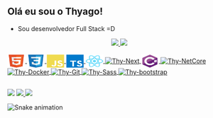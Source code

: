 ## Olá eu sou o Thyago!
- Sou desenvolvedor Full Stack =D



<div align="center">
  <a href="https://github.com/SrBlink">
  <img height="180em" src="https://github-readme-stats.vercel.app/api?username=SrBlink&show_icons=true&theme=dracula&include_all_commits=true&count_private=true"/>
  <img height="180em" src="https://github-readme-stats.vercel.app/api/top-langs/?username=SrBlink&layout=compact&langs_count=7&theme=dracula"/>
</div>
<br>
<div style="display: inline_block">
  <img align="center" alt="Thy-HTML" height="30" width="40" src="https://raw.githubusercontent.com/devicons/devicon/master/icons/html5/html5-original.svg">
  <img align="center" alt="Thy-CSS" height="30" width="40" src="https://raw.githubusercontent.com/devicons/devicon/master/icons/css3/css3-original.svg">
  <img align="center" alt="Thy-Js" height="30" width="40" src="https://raw.githubusercontent.com/devicons/devicon/master/icons/javascript/javascript-plain.svg">
  <img align="center" alt="Thy-Ts" height="30" width="40" src="https://raw.githubusercontent.com/devicons/devicon/master/icons/typescript/typescript-plain.svg">
  
  <img align="center" alt="Thy-React" height="30" width="40" src="https://raw.githubusercontent.com/devicons/devicon/master/icons/react/react-original.svg">
  <img align="center" alt="Thy-Next" height="30" width="40" src="https://cdn.jsdelivr.net/gh/devicons/devicon/icons/nextjs/nextjs-original-wordmark.svg" />
  
  
  <img align="center" alt="Thy-Csharp" height="30" width="40" src="https://raw.githubusercontent.com/devicons/devicon/master/icons/csharp/csharp-original.svg">
  <img align="center" alt="Thy-NetCore" height="30" width="40" src="https://cdn.jsdelivr.net/gh/devicons/devicon/icons/dotnetcore/dotnetcore-original.svg" />
  
  <img align="center" alt="Thy-Docker" height="30" width="40" src="https://cdn.jsdelivr.net/gh/devicons/devicon/icons/docker/docker-original-wordmark.svg" />        
  <img align="center" alt="Thy-Git" height="30" width="40" src="https://cdn.jsdelivr.net/gh/devicons/devicon/icons/git/git-original-wordmark.svg" />
  <img align="center" alt="Thy-Sass" height="30" width="40" src="https://cdn.jsdelivr.net/gh/devicons/devicon/icons/sass/sass-original.svg" />
  <img align="center" alt="Thy-bootstrap" height="30" width="40" src="https://cdn.jsdelivr.net/gh/devicons/devicon/icons/bootstrap/bootstrap-original-wordmark.svg" />
</div>  

  
##  
 
 
<div> 
  <a href="https://instagram.com/thy.prado" target="_blank"><img src="https://img.shields.io/badge/-Instagram-%23E4405F?style=for-the-badge&logo=instagram&logoColor=white" target="_blank"></a>
  <a href = "mailto:thyago.prado@yahoo.com.br"><img src="https://img.shields.io/badge/Gmail-D14836?style=for-the-badge&logo=gmail&logoColor=white" target="_blank">  </a>
  <a href="https://www.linkedin.com/in/thyago-prado-2431b618a/" target="_blank"><img src="https://img.shields.io/badge/-LinkedIn-%230077B5?style=for-the-badge&logo=linkedin&logoColor=white" target="_blank"></a> 
  
  
  ![Snake animation](https://github.com/SrBlink/SrBlink/blob/output/github-contribution-grid-snake.svg)
</div> 

